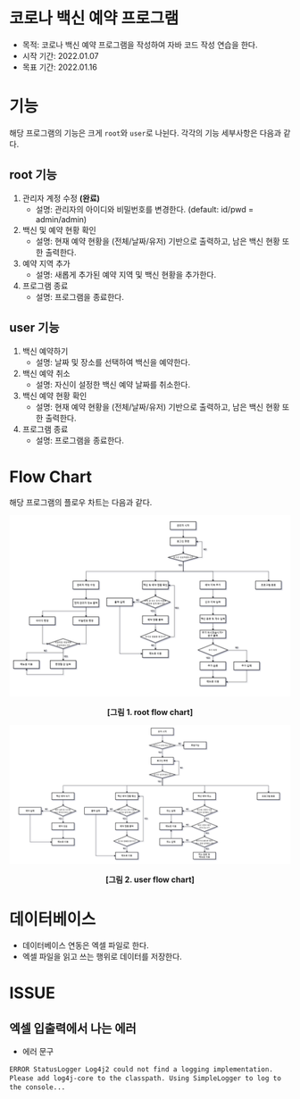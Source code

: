 # 코로나 백신 예약 프로그램

* 목적: 코로나 백신 예약 프로그램을 작성하여 자바 코드 작성 연습을 한다. 
* 시작 기간: 2022.01.07
* 목표 기간: 2022.01.16

# 기능

해당 프로그램의 기능은 크게 `root`와 `user`로 나뉜다. 각각의 기능 세부사항은 다음과 같다. 

## root 기능

1. 관리자 계정 수정 **(완료)**
    * 설명: 관리자의 아이디와 비밀번호를 변경한다. (default: id/pwd = admin/admin)
2. 백신 및 예약 현황 확인 
    * 설명: 현재 예약 현황을 (전체/날짜/유저) 기반으로 출력하고, 남은 백신 현황 또한 출력한다.
3. 예약 지역 추가
    * 설명: 새롭게 추가된 예약 지역 및 백신 현황을 추가한다.
4. 프로그램 종료
    * 설명: 프로그램을 종료한다. 

## user 기능

1. 백신 예약하기
    * 설명: 날짜 및 장소를 선택하여 백신을 예약한다.
2. 백신 예약 취소
    * 설명: 자신이 설정한 백신 예약 날짜를 취소한다. 
3. 백신 예약 현황 확인
    * 설명: 현재 예약 현황을 (전체/날짜/유저) 기반으로 출력하고, 남은 백신 현황 또한 출력한다.
4. 프로그램 종료
    * 설명: 프로그램을 종료한다.
 
# Flow Chart

해당 프로그램의 플로우 차트는 다음과 같다. 

<center>

![root flow chart](images/covid_reservaion_project_root.PNG)

**[그림 1. root flow chart]**
</center>

<center>

![root flow chart](images/covid_reservaion_project_user.PNG)

**[그림 2. user flow chart]**
</center>

# 데이터베이스

 - 데이터베이스 연동은 엑셀 파일로 한다. 
 - 엑셀 파일을 읽고 쓰는 행위로 데이터를 저장한다.

# ISSUE

## 엑셀 입출력에서 나는 에러

* 에러 문구
```
ERROR StatusLogger Log4j2 could not find a logging implementation. Please add log4j-core to the classpath. Using SimpleLogger to log to the console...
```


